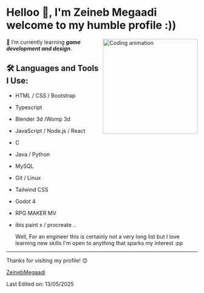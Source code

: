 # Helloo 👋, I'm Zeineb Megaadi welcome to my humble profile :))

<img align="right" src="https://cdn.dribbble.com/users/1277312/screenshots/14733298/media/39b1045e593737587dd60e42c8422d1f.gif" width="250" alt="Coding animation">

🌱 I’m currently learning ***game development and design***.

## 🛠 Languages and Tools I Use:
- HTML / CSS / Bootstrap
- Typescript
- Blender 3d /Womp 3d
- JavaScript / Node.js / React
- C 
- Java / Python
- MySQL
- Git / Linux
- Tailwind CSS
- Godot 4
- RPG MAKER MV
- ibis paint x / procreate ..

  
  Well, For an engineer this is certainly not a very long list but I love learning new skills I'm open to anything that sparks my interest :pp 

---

Thanks for visiting my profile! 😊



[ZeinebMegaadi](https://github.com/ZeinebMegaadi/ZeinebMegaadi)

Last Edited on: 13/05/2025
